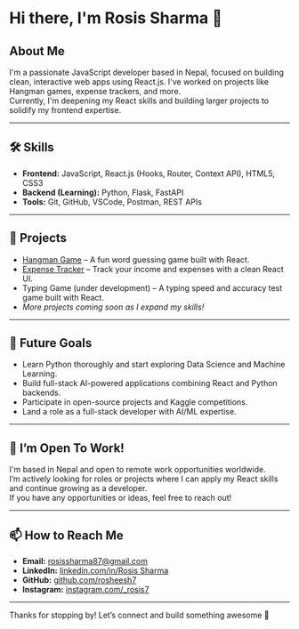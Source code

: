 # Hi there, I'm Rosis Sharma 👋

## About Me
I'm a passionate JavaScript developer based in Nepal, focused on building clean, interactive web apps using React.js. I've worked on projects like Hangman games, expense trackers, and more.  
Currently, I'm deepening my React skills and building larger projects to solidify my frontend expertise.

---

## 🛠 Skills

- **Frontend:** JavaScript, React.js (Hooks, Router, Context API), HTML5, CSS3  
- **Backend (Learning):** Python, Flask, FastAPI  
- **Tools:** Git, GitHub, VSCode, Postman, REST APIs  

---

## 🚀 Projects

- [Hangman Game](#) – A fun word guessing game built with React.  
- [Expense Tracker](#) – Track your income and expenses with a clean React UI.  
- Typing Game (under development) – A typing speed and accuracy test game built with React.  
- *More projects coming soon as I expand my skills!*

---

## 🎯 Future Goals

- Learn Python thoroughly and start exploring Data Science and Machine Learning.  
- Build full-stack AI-powered applications combining React and Python backends.  
- Participate in open-source projects and Kaggle competitions.  
- Land a role as a full-stack developer with AI/ML expertise.

---

## 🤝 I’m Open To Work!

I'm based in Nepal and open to remote work opportunities worldwide.  
I’m actively looking for roles or projects where I can apply my React skills and continue growing as a developer.  
If you have any opportunities or ideas, feel free to reach out!

---

## 📫 How to Reach Me

- **Email:**  rosissharma87@gmail.com 
- **LinkedIn:** [linkedin.com/in/Rosis Sharma](https://linkedin.com/in/rosis-sharma207)  
- **GitHub:** [github.com/rosheesh7](https://github.com/rosheesh7)
- **Instagram:** [instagram.com/_rosis7](https://www.instagram.com/_rosis7)
  

---

Thanks for stopping by! Let’s connect and build something awesome 🚀

